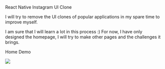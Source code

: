 React Native Instagram UI Clone

I will try to remove the UI clones of popular applications in my spare time to improve myself.

I am sure that I will learn a lot in this process :) For now, I have only designed the homepage, I will try to make other pages and the challenges it brings.

Home Demo

![](.secreenshot/Header.png)
